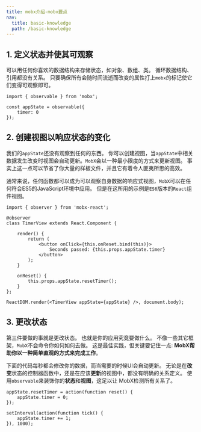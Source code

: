 ```yaml
---
title: mobx介绍-mobx要点
nav:
  title: basic-knowledge
  path: /basic-knowledge
---
```


## 1. 定义状态并使其可观察

可以用任何你喜欢的数据结构来存储状态，如对象、数组、类。 循环数据结构、引用都没有关系。 只要确保所有会随时间流逝而改变的属性打上`mobx`的标记使它们变得可观察即可。

```tsx | pure
import { observable } from 'mobx';

const appState = observable({
    timer: 0
});
```

## 2. 创建视图以响应状态的变化

我们的`appState`还没有观察到任何的东西。 你可以创建视图，当`appState`中相关数据发生改变时视图会自动更新。`MobX`会以一种最小限度的方式来更新视图。 事实上这一点可以节省了你大量的样板文件，并且它有着令人匪夷所思的高效。

通常来说，任何函数都可以成为可以观察自身数据的响应式视图，`MobX`可以在任何符合ES5的JavaScript环境中应用。 但是在这所用的示例是`ES6`版本的`React`组件视图。

```tsx | pure
import { observer } from 'mobx-react';

@observer
class TimerView extends React.Component {
  
    render() {
        return (
            <button onClick={this.onReset.bind(this)}>
                Seconds passed: {this.props.appState.timer}
            </button>
        );
    }

    onReset() {
        this.props.appState.resetTimer();
    }
};

ReactDOM.render(<TimerView appState={appState} />, document.body);
```

## 3. 更改状态

第三件要做的事就是更改状态。 也就是你的应用究竟要做什么。 不像一些其它框架，`MobX`不会命令你如何如何去做。 这是最佳实践，但关键要记住一点: **MobX帮助你以一种简单直观的方式来完成工作**。

下面的代码每秒都会修改你的数据，而当需要的时候UI会自动更新。 无论是在**改变**状态的控制器函数中，还是在应该**更新**的视图中，都没有明确的关系定义。 使用`observable`来装饰你的**状态**和**视图**，这足以让 MobX检测所有关系了。

```tsx | pure
appState.resetTimer = action(function reset() {
    appState.timer = 0;
});

setInterval(action(function tick() {
    appState.timer += 1;
}), 1000);
```
